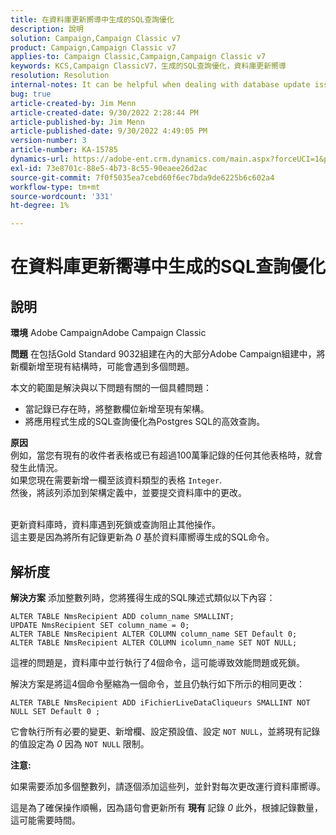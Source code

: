 ```yaml
---
title: 在資料庫更新嚮導中生成的SQL查詢優化
description: 說明
solution: Campaign,Campaign Classic v7
product: Campaign,Campaign Classic v7
applies-to: Campaign Classic,Campaign,Campaign Classic v7
keywords: KCS,Campaign ClassicV7，生成的SQL查詢優化，資料庫更新嚮導
resolution: Resolution
internal-notes: It can be helpful when dealing with database update issues with big tables
bug: true
article-created-by: Jim Menn
article-created-date: 9/30/2022 2:28:44 PM
article-published-by: Jim Menn
article-published-date: 9/30/2022 4:49:05 PM
version-number: 3
article-number: KA-15785
dynamics-url: https://adobe-ent.crm.dynamics.com/main.aspx?forceUCI=1&pagetype=entityrecord&etn=knowledgearticle&id=f9d8b92d-cc40-ed11-9db1-0022480866ad
exl-id: 73e8701c-88e5-4b73-8c55-90eaee26d2ac
source-git-commit: 7f0f5035ea7cebd60f6ec7bda9de6225b6c602a4
workflow-type: tm+mt
source-wordcount: '331'
ht-degree: 1%

---
```


# 在資料庫更新嚮導中生成的SQL查詢優化

## 說明


<b>環境</b>
Adobe CampaignAdobe Campaign Classic

<b>問題</b>
在包括Gold Standard 9032組建在內的大部分Adobe Campaign組建中，將新欄新增至現有結構時，可能會遇到多個問題。

本文的範圍是解決與以下問題有關的一個具體問題：

- 當記錄已存在時，將整數欄位新增至現有架構。
- 將應用程式生成的SQL查詢優化為Postgres SQL的高效查詢。


<b>原因</b>
<br>例如，當您有現有的收件者表格或已有超過100萬筆記錄的任何其他表格時，就會發生此情況。
<br>如果您現在需要新增一欄至該資料類型的表格 `Integer`.
<br>然後，將該列添加到架構定義中，並要提交資料庫中的更改。

<br>更新資料庫時，資料庫遇到死鎖或查詢阻止其他操作。
<br>這主要是因為將所有記錄更新為 *0* 基於資料庫嚮導生成的SQL命令。<br>

## 解析度


<b>解決方案</b>
添加整數列時，您將獲得生成的SQL陳述式類似以下內容：


```
ALTER TABLE NmsRecipient ADD column_name SMALLINT;
UPDATE NmsRecipient SET column_name = 0;
ALTER TABLE NmsRecipient ALTER COLUMN column_name SET Default 0;
ALTER TABLE NmsRecipient ALTER COLUMN icolumn_name SET NOT NULL;
```


這裡的問題是，資料庫中並行執行了4個命令，這可能導致效能問題或死鎖。

解決方案是將這4個命令壓縮為一個命令，並且仍執行如下所示的相同更改：


```
ALTER TABLE NmsRecipient ADD iFichierLiveDataCliqueurs SMALLINT NOT NULL SET Default 0 ;
```


它會執行所有必要的變更、新增欄、設定預設值、設定 `NOT NULL`，並將現有記錄的值設定為 *0* 因為 `NOT NULL` 限制。



<b>注意:</b>

如果需要添加多個整數列，請逐個添加這些列，並針對每次更改運行資料庫嚮導。

這是為了確保操作順暢，因為語句會更新所有 <b>現有 </b>記錄 *0* 此外，根據記錄數量，這可能需要時間。
